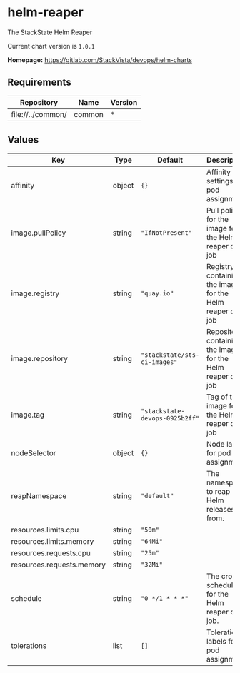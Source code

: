 # helm-reaper

The StackState Helm Reaper

Current chart version is `1.0.1`

**Homepage:** <https://gitlab.com/StackVista/devops/helm-charts>

## Requirements

| Repository | Name | Version |
|------------|------|---------|
| file://../common/ | common | * |

## Values

| Key | Type | Default | Description |
|-----|------|---------|-------------|
| affinity | object | `{}` | Affinity settings for pod assignment. |
| image.pullPolicy | string | `"IfNotPresent"` | Pull policy for the image for the Helm reaper cron job |
| image.registry | string | `"quay.io"` | Registry containing the image for the Helm reaper cron job |
| image.repository | string | `"stackstate/sts-ci-images"` | Repository containing the image for the Helm reaper cron job |
| image.tag | string | `"stackstate-devops-0925b2ff"` | Tag of the image for the Helm reaper cron job |
| nodeSelector | object | `{}` | Node labels for pod assignment. |
| reapNamespace | string | `"default"` | The namespace to reap Helm releases from. |
| resources.limits.cpu | string | `"50m"` |  |
| resources.limits.memory | string | `"64Mi"` |  |
| resources.requests.cpu | string | `"25m"` |  |
| resources.requests.memory | string | `"32Mi"` |  |
| schedule | string | `"0 */1 * * *"` | The cron schedule for the Helm reaper cron job. |
| tolerations | list | `[]` | Toleration labels for pod assignment. |
